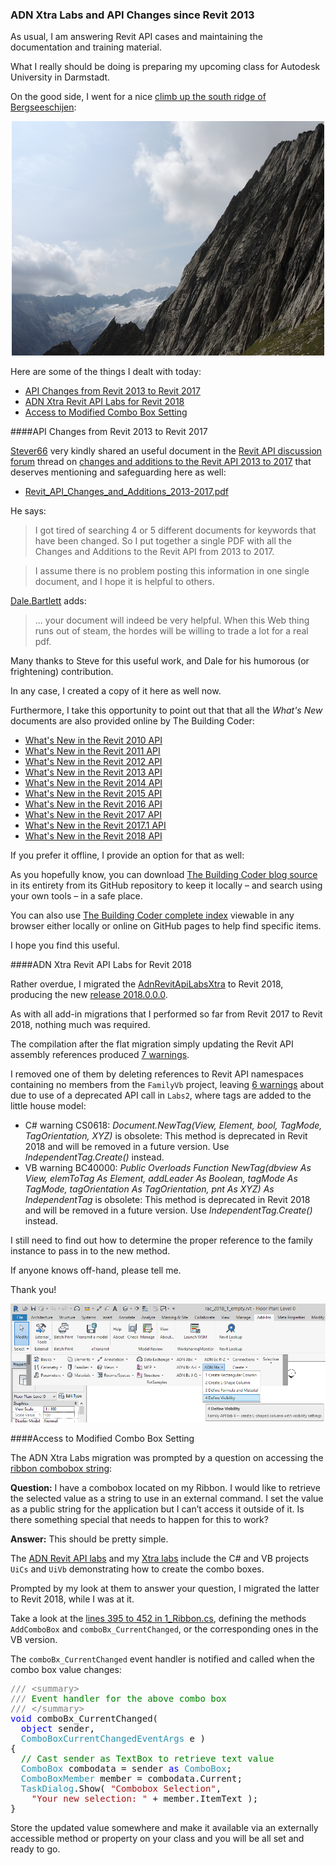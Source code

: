 <head>
<meta http-equiv="Content-Type" content="text/html; charset=utf-8">
<link rel="stylesheet" type="text/css" href="bc.css">
<!--
<script src="run_prettify.js" type="text/javascript"></script>
<script src="https://google-code-prettify.googlecode.com/svn/loader/run_prettify.js" type="text/javascript"></script>
-->
<script src="https://cdn.rawgit.com/google/code-prettify/master/loader/run_prettify.js" type="text/javascript"></script>
</head>

<!---

- [Changes and Additions to the Revit API 2013 to 2017](https://forums.autodesk.com/t5/revit-api-forum/changes-and-additions-to-the-revit-api-2013-to-2017/m-p/6395846)
  /a/doc/revit/tbc/git/a/zip/Revit_API_Changes_and_Additions_2013-2017.pdf

- 13399063 [Ribbon combobox string]
  https://forums.autodesk.com/t5/revit-api-forum/ribbon-combobox-string/m-p/7392732

 #RevitAPI @AutodeskRevit #bim #dynamobim @AutodeskForge #ForgeDevCon 

&ndash; 
...

--->

### ADN Xtra Labs and API Changes since Revit 2013

As usual, I am answering Revit API cases and maintaining the documentation and training material.

What I really should be doing is preparing my upcoming class for Autodesk University in Darmstadt.

On the good side, I went for a
nice [climb up the south ridge of Bergseeschijen](https://flic.kr/s/aHsm4AuoeE):

<center>
<a data-flickr-embed="true"  href="https://www.flickr.com/photos/jeremytammik/albums/72157686328819344" title="Bergseeschijen"><img src="img/bergseeschijen_813_500x375.jpg" width="500" height="375" alt="Bergseeschijen"></a><script async src="//embedr.flickr.com/assets/client-code.js" charset="utf-8"></script>

<!-- http://thebuildingcoder.typepad.com/img/bergseeschijen_813_500x375.jpg -->

</center>

Here are some of the things I dealt with today:

- [API Changes from Revit 2013 to Revit 2017](#2)
- [ADN Xtra Revit API Labs for Revit 2018](#3)
- [Access to Modified Combo Box Setting](#4)


####<a name="2"></a>API Changes from Revit 2013 to Revit 2017

[Stever66](https://forums.autodesk.com/t5/user/viewprofilepage/user-id/1979353) very
kindly shared an useful document in 
the [Revit API discussion forum](http://forums.autodesk.com/t5/revit-api-forum/bd-p/160) thread 
on [changes and additions to the Revit API 2013 to 2017](https://forums.autodesk.com/t5/revit-api-forum/changes-and-additions-to-the-revit-api-2013-to-2017/m-p/6395846) that
deserves mentioning and safeguarding here as well:

- [Revit_API_Changes_and_Additions_2013-2017.pdf](zip/Revit_API_Changes_and_Additions_2013-2017.pdf)

He says:

> I got tired of searching 4 or 5 different documents for keywords that have been changed.  So I put together a single PDF with all the Changes and Additions to the Revit API from 2013 to 2017.

> I assume there is no problem posting this information in one single document, and I hope it is helpful to others.

[Dale.Bartlett](https://forums.autodesk.com/t5/user/viewprofilepage/user-id/11510) adds:

> ... your document will indeed be very helpful. When this Web thing runs out of steam, the hordes will be willing to trade a lot for a real pdf.

Many thanks to Steve for this useful work, and Dale for his humorous (or frightening) contribution.

In any case, I created a copy of it here as well now.

Furthermore, I take this opportunity to point out that that all the *What's New* documents are also provided online by The Building Coder:

- [What's New in the Revit 2010 API](#http://thebuildingcoder.typepad.com/blog/2013/02/whats-new-in-the-revit-2010-api.html)
- [What's New in the Revit 2011 API](#http://thebuildingcoder.typepad.com/blog/2013/02/whats-new-in-the-revit-2011-api.html)
- [What's New in the Revit 2012 API](#http://thebuildingcoder.typepad.com/blog/2013/02/whats-new-in-the-revit-2012-api.html)
- [What's New in the Revit 2013 API](#http://thebuildingcoder.typepad.com/blog/2013/03/whats-new-in-the-revit-2013-api.html)
- [What's New in the Revit 2014 API](#http://thebuildingcoder.typepad.com/blog/2013/04/whats-new-in-the-revit-2014-api.html)
- [What's New in the Revit 2015 API](#http://thebuildingcoder.typepad.com/blog/2014/04/whats-new-in-the-revit-2015-api.html)
- [What's New in the Revit 2016 API](#http://thebuildingcoder.typepad.com/blog/2015/04/whats-new-in-the-revit-2016-api.html)
- [What's New in the Revit 2017 API](#http://thebuildingcoder.typepad.com/blog/2016/04/whats-new-in-the-revit-2017-api.html)
- [What's New in the Revit 2017.1 API](#http://thebuildingcoder.typepad.com/blog/2016/11/whats-new-in-the-revit-20171-api.html)
- [What's New in the Revit 2018 API](#http://thebuildingcoder.typepad.com/blog/2017/04/whats-new-in-the-revit-2018-api.html)

If you prefer it offline, I provide an option for that as well:

As you hopefully know, you can
download [The Building Coder blog source](https://github.com/jeremytammik/tbc) in
its entirety from its GitHub repository to keep it locally &ndash; and search using your own tools &ndash; in a safe place.

You can also use [The Building Coder complete index](https://jeremytammik.github.io/tbc/a) viewable
in any browser either locally or online on GitHub pages to help find specific items.

I hope you find this useful.


####<a name="3"></a>ADN Xtra Revit API Labs for Revit 2018

Rather overdue, I migrated
the [AdnRevitApiLabsXtra](https://github.com/jeremytammik/AdnRevitApiLabsXtra) to Revit 2018, producing the 
new [release 2018.0.0.0](https://github.com/jeremytammik/AdnRevitApiLabsXtra/releases/tag/2018.0.0.0).

As with all add-in migrations that I performed so far from Revit 2017 to Revit 2018, nothing much was required.

The compilation after the flat migration simply updating the Revit API assembly references
produced [7 warnings](zip/adn_xtra_2018_warnings_01.txt).

I removed one of them by deleting references to Revit API namespaces containing no members from the `FamilyVb` project,
leaving  [6 warnings](zip/adn_xtra_2018_warnings_02.txt) about due to use of a deprecated API call in `Labs2`, where tags are added to the little house model:

- C# warning CS0618: *Document.NewTag(View, Element, bool, TagMode, TagOrientation, XYZ)* is obsolete: This method is deprecated in Revit 2018 and will be removed in a future version. Use *IndependentTag.Create()* instead.
- VB warning BC40000: *Public Overloads Function NewTag(dbview As View, elemToTag As Element, addLeader As Boolean, tagMode As TagMode, tagOrientation As TagOrientation, pnt As XYZ) As IndependentTag* is obsolete: This method is deprecated in Revit 2018 and will be removed in a future version. Use *IndependentTag.Create()* instead.

I still need to find out how to determine the proper reference to the family instance to pass in to the new method.

If anyone knows off-hand, please tell me.

Thank you!

<center>
<img src="img/adn_xtra_2018.png" alt="ADN Xtra Labs in Revit 2018.1" width="952"/>
</center>



####<a name="4"></a>Access to Modified Combo Box Setting

The ADN Xtra Labs migration was prompted by a question on accessing
the [ribbon combobox string](https://forums.autodesk.com/t5/revit-api-forum/ribbon-combobox-string/m-p/7392732):

**Question:** I have a combobox located on my Ribbon. I would like to retrieve the selected value as a string to use in an external command. I set the value as a public string for the application but I can’t access it outside of it. Is there something special that needs to happen for this to work?

**Answer:** This should be pretty simple.
 
The [ADN Revit API labs](https://github.com/ADN-DevTech/RevitTrainingMaterial) and
my [Xtra labs](https://github.com/jeremytammik/AdnRevitApiLabsXtra) include
the C# and VB projects `UiCs` and `UiVb` demonstrating how to create the combo boxes.

Prompted by my look at them to answer your question, I migrated the latter to Revit 2018, while I was at it.
 
Take a look at the [lines 395 to 452 in 1_Ribbon.cs](https://github.com/jeremytammik/AdnRevitApiLabsXtra/blob/master/2_Revit_UI_API/SourceCS/1_Ribbon.cs#L395-L452),
defining the methods `AddComboBox` and `comboBx_CurrentChanged`, or the corresponding ones in the VB version.
 
The `comboBx_CurrentChanged` event handler is notified and called when the combo box value changes:

<pre class="code">
<span style="color:gray;">///</span><span style="color:green;">&nbsp;</span><span style="color:gray;">&lt;</span><span style="color:gray;">summary</span><span style="color:gray;">&gt;</span>
<span style="color:gray;">///</span><span style="color:green;">&nbsp;Event&nbsp;handler&nbsp;for&nbsp;the&nbsp;above&nbsp;combo&nbsp;box&nbsp;</span>
<span style="color:gray;">///</span><span style="color:green;">&nbsp;</span><span style="color:gray;">&lt;/</span><span style="color:gray;">summary</span><span style="color:gray;">&gt;</span><span style="color:green;">&nbsp;&nbsp;&nbsp;&nbsp;</span>
<span style="color:blue;">void</span>&nbsp;comboBx_CurrentChanged(
&nbsp;&nbsp;<span style="color:blue;">object</span>&nbsp;sender,
&nbsp;&nbsp;<span style="color:#2b91af;">ComboBoxCurrentChangedEventArgs</span>&nbsp;e&nbsp;)
{
&nbsp;&nbsp;<span style="color:green;">//&nbsp;Cast&nbsp;sender&nbsp;as&nbsp;TextBox&nbsp;to&nbsp;retrieve&nbsp;text&nbsp;value</span>
&nbsp;&nbsp;<span style="color:#2b91af;">ComboBox</span>&nbsp;combodata&nbsp;=&nbsp;sender&nbsp;<span style="color:blue;">as</span>&nbsp;<span style="color:#2b91af;">ComboBox</span>;
&nbsp;&nbsp;<span style="color:#2b91af;">ComboBoxMember</span>&nbsp;member&nbsp;=&nbsp;combodata.Current;
&nbsp;&nbsp;<span style="color:#2b91af;">TaskDialog</span>.Show(&nbsp;<span style="color:#a31515;">&quot;Combobox&nbsp;Selection&quot;</span>,
    <span style="color:#a31515;">&quot;Your&nbsp;new&nbsp;selection:&nbsp;&quot;</span>&nbsp;+&nbsp;member.ItemText&nbsp;);
}
</pre>
 
Store the updated value somewhere and make it available via an externally accessible method or property on your class and you will be all set and ready to go.



